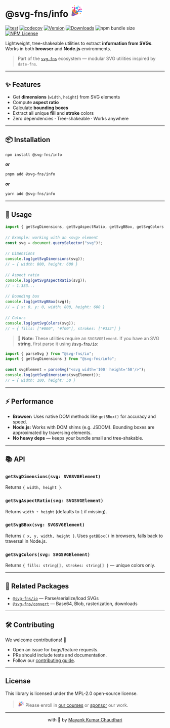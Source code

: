 # @svg-fns/info <img src="https://raw.githubusercontent.com/mayank1513/mayank1513/main/popper.png" style="height: 40px"/>

[![test](https://github.com/svg-fns/svg-fns/actions/workflows/test.yml/badge.svg)](https://github.com/svg-fns/svg-fns/actions/workflows/test.yml)
[![codecov](https://codecov.io/gh/svg-fns/svg-fns/graph/badge.svg)](https://codecov.io/gh/svg-fns/svg-fns)
[![Version](https://img.shields.io/npm/v/@svg-fns/info.svg?colorB=green)](https://www.npmjs.com/package/@svg-fns/info)
[![Downloads](https://img.jsdelivr.com/img.shields.io/npm/d18m/@svg-fns/info.svg)](https://www.npmjs.com/package/@svg-fns/info)
![npm bundle size](https://img.shields.io/bundlephobia/minzip/@svg-fns/info)
[![NPM License](https://img.shields.io/npm/l/@svg-fns/info)](../../LICENSE)

Lightweight, tree-shakeable utilities to extract **information from SVGs**.  
Works in both **browser** and **Node.js** environments.

> Part of the [`svg-fns`](https://github.com/your-org/svg-fns) ecosystem — modular SVG utilities inspired by `date-fns`.

---

## ✨ Features

- Get **dimensions** (`width`, `height`) from SVG elements
- Compute **aspect ratio**
- Calculate **bounding boxes**
- Extract all unique **fill** and **stroke** colors
- Zero dependencies · Tree-shakeable · Works anywhere

---

## 📦 Installation

```bash
npm install @svg-fns/info
```

**_or_**

```bash
pnpm add @svg-fns/info
```

**_or_**

```bash
yarn add @svg-fns/info
```

---

## 🚀 Usage

```ts
import { getSvgDimensions, getSvgAspectRatio, getSvgBBox, getSvgColors } from "@svg-fns/info";

// Example: working with an <svg> element
const svg = document.querySelector("svg")!;

// Dimensions
console.log(getSvgDimensions(svg));
// → { width: 800, height: 600 }

// Aspect ratio
console.log(getSvgAspectRatio(svg));
// → 1.333...

// Bounding box
console.log(getSvgBBox(svg));
// → { x: 0, y: 0, width: 800, height: 600 }

// Colors
console.log(getSvgColors(svg));
// → { fills: ["#000", "#f00"], strokes: ["#333"] }
```

> 📝 **Note:** These utilities require an `SVGSVGElement`.
> If you have an SVG **string**, first parse it using [`@svg-fns/io`](https://github.com/your-org/svg-fns/tree/main/packages/io):

```ts
import { parseSvg } from "@svg-fns/io";
import { getSvgDimensions } from "@svg-fns/info";

const svgElement = parseSvg("<svg width='100' height='50'/>");
console.log(getSvgDimensions(svgElement));
// → { width: 100, height: 50 }
```

---

## ⚡ Performance

- **Browser:** Uses native DOM methods like `getBBox()` for accuracy and speed.
- **Node.js:** Works with DOM shims (e.g. JSDOM). Bounding boxes are approximated by traversing elements.
- **No heavy deps** — keeps your bundle small and tree-shakable.

---

## 📚 API

### `getSvgDimensions(svg: SVGSVGElement)`

Returns `{ width, height }`.

### `getSvgAspectRatio(svg: SVGSVGElement)`

Returns `width ÷ height` (defaults to `1` if missing).

### `getSvgBBox(svg: SVGSVGElement)`

Returns `{ x, y, width, height }`. Uses `getBBox()` in browsers, falls back to traversal in Node.js.

### `getSvgColors(svg: SVGSVGElement)`

Returns `{ fills: string[], strokes: string[] }` — unique colors only.

---

## 🔗 Related Packages

- [`@svg-fns/io`](../io) — Parse/serialize/load SVGs
- [`@svg-fns/convert`](../convert) — Base64, Blob, rasterization, downloads

---

## 🛠️ Contributing

We welcome contributions! 🎉

- Open an issue for bugs/feature requests.
- PRs should include tests and documentation.
- Follow our [contributing guide](../../CONTRIBUTING.md).

---

## License

This library is licensed under the MPL-2.0 open-source license.

> <img src="https://raw.githubusercontent.com/mayank1513/mayank1513/main/popper.png" style="height: 20px"/> Please enroll in [our courses](https://mayank-chaudhari.vercel.app/courses) or [sponsor](https://github.com/sponsors/mayank1513) our work.

<hr />

<p align="center" style="text-align:center">with 💖 by <a href="https://mayank-chaudhari.vercel.app" target="_blank">Mayank Kumar Chaudhari</a></p>
